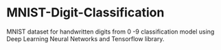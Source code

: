 # MNIST-Digit-Classification
MNIST dataset for handwritten digits from 0 -9 classification model using Deep Learning Neural Networks and Tensorflow library.  
